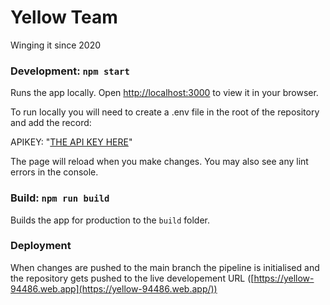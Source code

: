 # Yellow Team

Winging it since 2020

### Development: `npm start`

Runs the app locally. Open [http://localhost:3000](http://localhost:3000) to view it in your browser.

To run locally you will need to create a .env file in the root of the repository and add the record:

APIKEY: "[THE API KEY HERE](https://console.firebase.google.com/project/yellow-94486/hosting/sites)"

The page will reload when you make changes.
You may also see any lint errors in the console.

### Build: `npm run build`

Builds the app for production to the `build` folder.

### Deployment
When changes are pushed to the main branch the pipeline is initialised and the repository gets pushed to the live developement URL ([https://yellow-94486.web.app](https://yellow-94486.web.app/))
